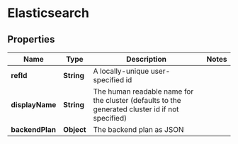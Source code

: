 # Elasticsearch

## Properties
Name | Type | Description | Notes
------------ | ------------- | ------------- | -------------
**refId** | **String** | A locally-unique user-specified id | 
**displayName** | **String** | The human readable name for the cluster (defaults to the generated cluster id if not specified) | 
**backendPlan** | **Object** | The backend plan as JSON | 
